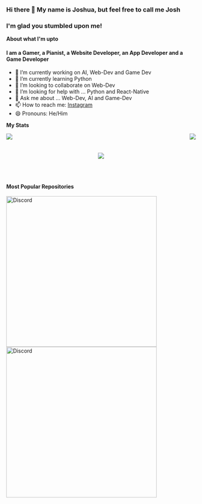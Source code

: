 ### Hi there 👋 My name is Joshua, but feel free to call me Josh
### I'm glad you stumbled upon me!

**About what I'm upto**
#### I am a Gamer, a Pianist, a Website Developer, an App Developer and a Game Developer
- 🔭 I’m currently working on AI, Web-Dev and Game Dev
- 🌱 I’m currently learning Python
- 👯 I’m looking to collaborate on Web-Dev
- 🤔 I’m looking for help with ... Python and React-Native
- 💬 Ask me about ... Web-Dev, AI and Game-Dev
- 📫 How to reach me: <a href ='https://www.instagram.com/_.jo.sh._._/'>Instagram</a>
- 😄 Pronouns: He/Him

**My Stats**

<img align="left" src="https://github-readme-stats.vercel.app/api?username=joshmania436&show_icons=true&hide_border=true&theme=tokyonight"><img align="right" src="https://github-readme-stats.vercel.app/api/top-langs/?username=joshmania436&theme=tokyonight&hide=batchfile">

<br>
<br>
<br>

<div align="center"><img src="https://github-profile-trophy.vercel.app/?username=joshmania436&theme=dracula&count_private=true"></div>

<br>
<br>
<br>


**Most Popular Repositories**
<br>
<br>
<a href="https://github.com/joshmania436/Barter-App">
<img src="https://github-readme-stats.vercel.app/api/pin/?username=joshmania436&repo=Barter-App&theme=dracula" alt="Discord" width="400"/>
<br>
<a href="https://github.com/joshmania436/Weather-Forecast">
<img src="https://github-readme-stats.vercel.app/api/pin/?username=joshmania436&repo=Weather-Forecast&theme=dracula" alt="Discord" width="400"/>
</a>
